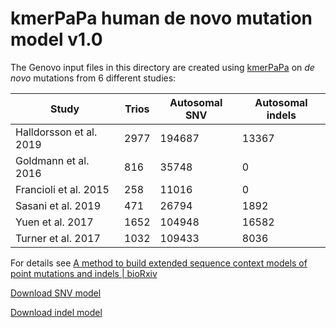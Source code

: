 # kmerPaPa human de novo mutation model v1.0

The Genovo input files in this directory are created using [kmerPaPa](https://github.com/BesenbacherLab/kmerPaPa) on *de novo* mutations from 6 different studies:

| Study                   | Trios | Autosomal SNV | Autosomal indels |
|-------------------------|-------|---------------|------------------|
| Halldorsson et al. 2019 |  2977 |        194687 |            13367 |
| Goldmann et al. 2016    |   816 |         35748 |                0 |
| Francioli et al. 2015   |   258 |         11016 |                0 |
| Sasani et al. 2019      |   471 |         26794 |             1892 |
| Yuen et al. 2017        |  1652 |        104948 |            16582 |
| Turner et al. 2017      |  1032 |        109433 |             8036 |

For details see [A method to build extended sequence context models of point mutations and indels | bioRxiv](https://www.biorxiv.org/content/10.1101/2021.12.06.471476v1)

[Download SNV model](https://github.com/besenbacher/Genovo_Input/raw/main/Human_DNM_model/v1.0/SNV_mutation_rate_model.txt)

[Download indel model](https://github.com/besenbacher/Genovo_Input/raw/main/Human_DNM_model/v1.0/indel_mutation_rate_model.txt)



